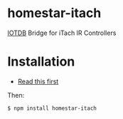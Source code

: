 # homestar-itach
[IOTDB](https://github.com/dpjanes/node-iotdb) Bridge for iTach IR Controllers

# Installation

* [Read this first](https://github.com/dpjanes/node-iotdb/blob/master/docs/install.md)

Then:

    $ npm install homestar-itach

